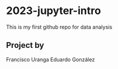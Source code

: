 # 2023-jupyter-intro

This is my first github repo for data analysis

## Project by
Francisco Uranga
Eduardo González